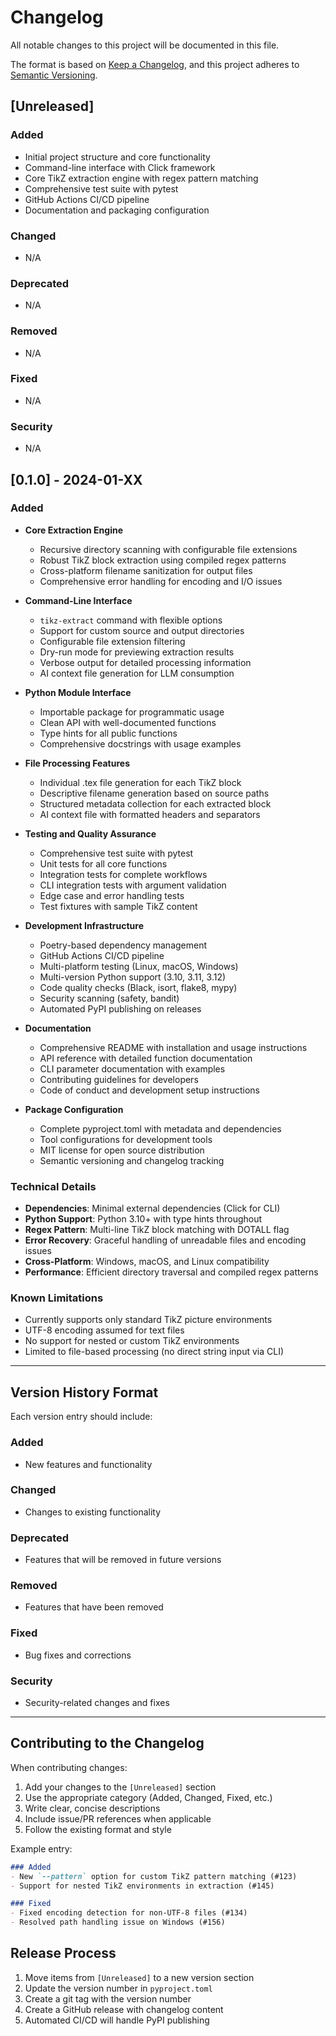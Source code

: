 # Changelog

All notable changes to this project will be documented in this file.

The format is based on [Keep a Changelog](https://keepachangelog.com/en/1.0.0/),
and this project adheres to [Semantic Versioning](https://semver.org/spec/v2.0.0.html).

## [Unreleased]

### Added
- Initial project structure and core functionality
- Command-line interface with Click framework
- Core TikZ extraction engine with regex pattern matching
- Comprehensive test suite with pytest
- GitHub Actions CI/CD pipeline
- Documentation and packaging configuration

### Changed
- N/A

### Deprecated
- N/A

### Removed
- N/A

### Fixed
- N/A

### Security
- N/A

## [0.1.0] - 2024-01-XX

### Added
- **Core Extraction Engine**
  - Recursive directory scanning with configurable file extensions
  - Robust TikZ block extraction using compiled regex patterns
  - Cross-platform filename sanitization for output files
  - Comprehensive error handling for encoding and I/O issues

- **Command-Line Interface**
  - `tikz-extract` command with flexible options
  - Support for custom source and output directories
  - Configurable file extension filtering
  - Dry-run mode for previewing extraction results
  - Verbose output for detailed processing information
  - AI context file generation for LLM consumption

- **Python Module Interface**
  - Importable package for programmatic usage
  - Clean API with well-documented functions
  - Type hints for all public functions
  - Comprehensive docstrings with usage examples

- **File Processing Features**
  - Individual .tex file generation for each TikZ block
  - Descriptive filename generation based on source paths
  - Structured metadata collection for each extracted block
  - AI context file with formatted headers and separators

- **Testing and Quality Assurance**
  - Comprehensive test suite with pytest
  - Unit tests for all core functions
  - Integration tests for complete workflows
  - CLI integration tests with argument validation
  - Edge case and error handling tests
  - Test fixtures with sample TikZ content

- **Development Infrastructure**
  - Poetry-based dependency management
  - GitHub Actions CI/CD pipeline
  - Multi-platform testing (Linux, macOS, Windows)
  - Multi-version Python support (3.10, 3.11, 3.12)
  - Code quality checks (Black, isort, flake8, mypy)
  - Security scanning (safety, bandit)
  - Automated PyPI publishing on releases

- **Documentation**
  - Comprehensive README with installation and usage instructions
  - API reference with detailed function documentation
  - CLI parameter documentation with examples
  - Contributing guidelines for developers
  - Code of conduct and development setup instructions

- **Package Configuration**
  - Complete pyproject.toml with metadata and dependencies
  - Tool configurations for development tools
  - MIT license for open source distribution
  - Semantic versioning and changelog tracking

### Technical Details
- **Dependencies**: Minimal external dependencies (Click for CLI)
- **Python Support**: Python 3.10+ with type hints throughout
- **Regex Pattern**: Multi-line TikZ block matching with DOTALL flag
- **Error Recovery**: Graceful handling of unreadable files and encoding issues
- **Cross-Platform**: Windows, macOS, and Linux compatibility
- **Performance**: Efficient directory traversal and compiled regex patterns

### Known Limitations
- Currently supports only standard TikZ picture environments
- UTF-8 encoding assumed for text files
- No support for nested or custom TikZ environments
- Limited to file-based processing (no direct string input via CLI)

---

## Version History Format

Each version entry should include:

### Added
- New features and functionality

### Changed
- Changes to existing functionality

### Deprecated
- Features that will be removed in future versions

### Removed
- Features that have been removed

### Fixed
- Bug fixes and corrections

### Security
- Security-related changes and fixes

---

## Contributing to the Changelog

When contributing changes:

1. Add your changes to the `[Unreleased]` section
2. Use the appropriate category (Added, Changed, Fixed, etc.)
3. Write clear, concise descriptions
4. Include issue/PR references when applicable
5. Follow the existing format and style

Example entry:
```markdown
### Added
- New `--pattern` option for custom TikZ pattern matching (#123)
- Support for nested TikZ environments in extraction (#145)

### Fixed
- Fixed encoding detection for non-UTF-8 files (#134)
- Resolved path handling issue on Windows (#156)
```

## Release Process

1. Move items from `[Unreleased]` to a new version section
2. Update the version number in `pyproject.toml`
3. Create a git tag with the version number
4. Create a GitHub release with changelog content
5. Automated CI/CD will handle PyPI publishing